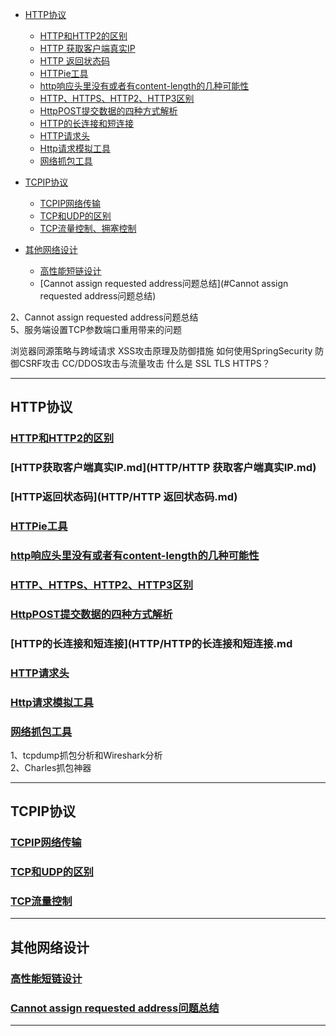 - [HTTP协议](#HTTP协议)
    - [HTTP和HTTP2的区别](#HTTP和HTTP2的区别)
    - [HTTP 获取客户端真实IP](#HTTP获取客户端真实IP)
    - [HTTP 返回状态码](#HTTP返回状态码)
    - [HTTPie工具](#HTTPie工具)
    - [http响应头里没有或者有content-length的几种可能性](#http响应头里没有或者有content-length的几种可能性)
    - [HTTP、HTTPS、HTTP2、HTTP3区别](#HTTP、HTTPS、HTTP2、HTTP3区别)
    - [HttpPOST提交数据的四种方式解析](#HttpPOST提交数据的四种方式解析)
    - [HTTP的长连接和短连接](#HTTP的长连接和短连接)
    - [HTTP请求头](#HTTP请求头)
    - [Http请求模拟工具](#Http请求模拟工具)
    - [网络抓包工具](#网络抓包工具)
    
    
- [TCPIP协议](#TCPIP协议)
    - [TCPIP网络传输](#TCPIP网络传输)
    - [TCP和UDP的区别](#TCP和UDP的区别)
    - [TCP流量控制、拥塞控制](#TCP流量控制)
    
- [其他网络设计](#其他网络设计)
    - [高性能短链设计](#高性能短链设计)
    - [Cannot assign requested address问题总结](#Cannot assign requested address问题总结)






2、Cannot assign requested address问题总结     
5、服务端设置TCP参数端口重用带来的问题  


浏览器同源策略与跨域请求
XSS攻击原理及防御措施
如何使用SpringSecurity 防御CSRF攻击
CC/DDOS攻击与流量攻击
什么是 SSL TLS HTTPS？

  
  

---------------------------------------------------------------------------------------------------------------------  

## HTTP协议


### [HTTP和HTTP2的区别](HTTP/HTTP和HTTP2的区别.md)
### [HTTP获取客户端真实IP.md](HTTP/HTTP 获取客户端真实IP.md)
### [HTTP返回状态码](HTTP/HTTP 返回状态码.md)
### [HTTPie工具](HTTP/HTTPie工具.md)
### [http响应头里没有或者有content-length的几种可能性](HTTP/http响应头里没有或者有content-length的几种可能性.md)
### [HTTP、HTTPS、HTTP2、HTTP3区别](HTTP/HTTP、HTTPS、HTTP2、HTTP3.md)
### [HttpPOST提交数据的四种方式解析](HTTP/HttpPOST提交数据的四种方式解析.md)
### [HTTP的长连接和短连接](HTTP/HTTP的长连接和短连接.md
### [HTTP请求头](HTTP/HTTP请求头.md)
### [Http请求模拟工具](HTTP/Http请求模拟工具.md)


### [网络抓包工具](HTTP/网络抓包工具.md)
1、tcpdump抓包分析和Wireshark分析   
2、Charles抓包神器  









---------------------------------------------------------------------------------------------------------------------  

## TCPIP协议

### [TCPIP网络传输](TCPIP/TCPIP网络传输学习.md)



### [TCP和UDP的区别](TCPIP/TCP和UDP的最完整的区别.md)



### [TCP流量控制](TCPIP/TCP流量控制、拥塞控制.md)




---------------------------------------------------------------------------------------------------------------------  



## 其他网络设计


### [高性能短链设计](其他网络设计/高性能短链设计.md)

### [Cannot assign requested address问题总结](其他网络设计/Connection%20reset%20by%20peer的常见原因及解决办法.md)








---------------------------------------------------------------------------------------------------------------------  













